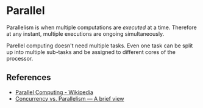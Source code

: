 # Parallel

Parallelism is when multiple computations are *executed* at a time. Therefore at any instant, multiple executions are ongoing simultaneously. 

Parellel computing doesn't need multiple tasks. Even one task can be split up into multiple sub-tasks and be assigned to different cores of the processor.

## References

- [Parallel Computing - Wikipedia](https://en.wikipedia.org/wiki/Parallel_computing)
- [Concurrency vs. Parallelism — A brief view](https://medium.com/@itIsMadhavan/concurrency-vs-parallelism-a-brief-review-b337c8dac350)